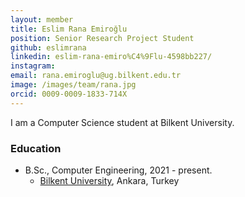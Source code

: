 ```yaml
---
layout: member
title: Eslim Rana Emiroğlu
position: Senior Research Project Student
github: eslimrana
linkedin: eslim-rana-emiro%C4%9Flu-4598bb227/
instagram: 
email: rana.emiroglu@ug.bilkent.edu.tr
image: /images/team/rana.jpg
orcid: 0009-0009-1833-714X
---
```


I am a Computer Science student at Bilkent University.

### Education

- B.Sc., Computer Engineering, 2021 - present.
  - [Bilkent University](http://www.cs.bilkent.edu.tr/), Ankara, Turkey
